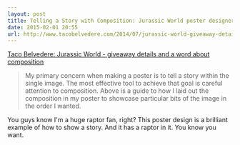 ```yaml
---
layout: post
title: Telling a Story with Composition: Jurassic World poster designer shows all
date: 2015-02-01 20:55
url: http://www.tacobelvedere.com/2014/07/jurassic-world-giveaway-details-and.html
---
```

[Taco Belvedere: Jurassic World - giveaway details and a word about composition](http://www.tacobelvedere.com/2014/07/jurassic-world-giveaway-details-and.html)

> My primary concern when making a poster is to tell a story within the single image. The most effective tool to achieve that goal is careful attention to composition. Above is a guide to how I laid out the composition in my poster to showcase particular bits of the image in the order I wanted.

You guys know I'm a huge raptor fan, right? This poster design is a brilliant example of how to show a story. And it has a raptor in it. You know you want.